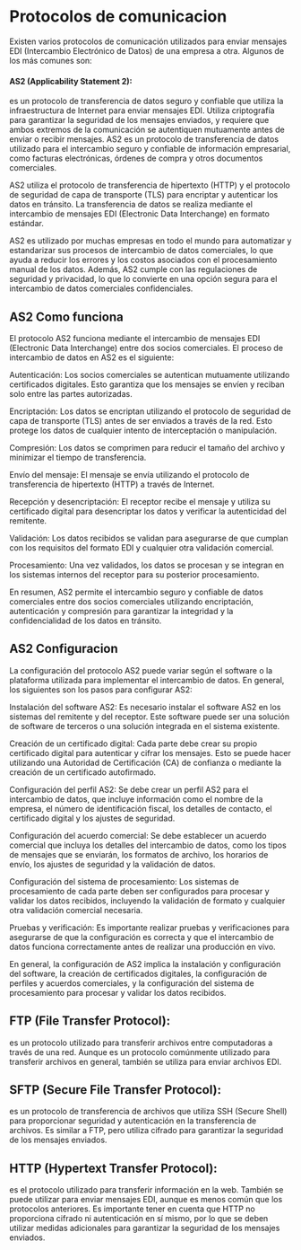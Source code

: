 # Protocolos de comunicacion
Existen varios protocolos de comunicación utilizados para enviar mensajes EDI (Intercambio Electrónico de Datos) de una empresa a otra. Algunos de los más comunes son:

#### AS2 (Applicability Statement 2): 
es un protocolo de transferencia de datos seguro y confiable que utiliza la infraestructura de Internet para enviar mensajes EDI. Utiliza criptografía para garantizar la seguridad de los mensajes enviados, y requiere que ambos extremos de la comunicación se autentiquen mutuamente antes de enviar o recibir mensajes.
AS2 es un protocolo de transferencia de datos utilizado para el intercambio seguro y confiable de información empresarial, como facturas electrónicas, órdenes de compra y otros documentos comerciales.

AS2 utiliza el protocolo de transferencia de hipertexto (HTTP) y el protocolo de seguridad de capa de transporte (TLS) para encriptar y autenticar los datos en tránsito. La transferencia de datos se realiza mediante el intercambio de mensajes EDI (Electronic Data Interchange) en formato estándar.

AS2 es utilizado por muchas empresas en todo el mundo para automatizar y estandarizar sus procesos de intercambio de datos comerciales, lo que ayuda a reducir los errores y los costos asociados con el procesamiento manual de los datos. Además, AS2 cumple con las regulaciones de seguridad y privacidad, lo que lo convierte en una opción segura para el intercambio de datos comerciales confidenciales.

## AS2 Como funciona
El protocolo AS2 funciona mediante el intercambio de mensajes EDI (Electronic Data Interchange) entre dos socios comerciales. El proceso de intercambio de datos en AS2 es el siguiente:

Autenticación: Los socios comerciales se autentican mutuamente utilizando certificados digitales. Esto garantiza que los mensajes se envíen y reciban solo entre las partes autorizadas.

Encriptación: Los datos se encriptan utilizando el protocolo de seguridad de capa de transporte (TLS) antes de ser enviados a través de la red. Esto protege los datos de cualquier intento de interceptación o manipulación.

Compresión: Los datos se comprimen para reducir el tamaño del archivo y minimizar el tiempo de transferencia.

Envío del mensaje: El mensaje se envía utilizando el protocolo de transferencia de hipertexto (HTTP) a través de Internet.

Recepción y desencriptación: El receptor recibe el mensaje y utiliza su certificado digital para desencriptar los datos y verificar la autenticidad del remitente.

Validación: Los datos recibidos se validan para asegurarse de que cumplan con los requisitos del formato EDI y cualquier otra validación comercial.

Procesamiento: Una vez validados, los datos se procesan y se integran en los sistemas internos del receptor para su posterior procesamiento.

En resumen, AS2 permite el intercambio seguro y confiable de datos comerciales entre dos socios comerciales utilizando encriptación, autenticación y compresión para garantizar la integridad y la confidencialidad de los datos en tránsito.

## AS2 Configuracion
La configuración del protocolo AS2 puede variar según el software o la plataforma utilizada para implementar el intercambio de datos. En general, los siguientes son los pasos para configurar AS2:

Instalación del software AS2: Es necesario instalar el software AS2 en los sistemas del remitente y del receptor. Este software puede ser una solución de software de terceros o una solución integrada en el sistema existente.

Creación de un certificado digital: Cada parte debe crear su propio certificado digital para autenticar y cifrar los mensajes. Esto se puede hacer utilizando una Autoridad de Certificación (CA) de confianza o mediante la creación de un certificado autofirmado.

Configuración del perfil AS2: Se debe crear un perfil AS2 para el intercambio de datos, que incluye información como el nombre de la empresa, el número de identificación fiscal, los detalles de contacto, el certificado digital y los ajustes de seguridad.

Configuración del acuerdo comercial: Se debe establecer un acuerdo comercial que incluya los detalles del intercambio de datos, como los tipos de mensajes que se enviarán, los formatos de archivo, los horarios de envío, los ajustes de seguridad y la validación de datos.

Configuración del sistema de procesamiento: Los sistemas de procesamiento de cada parte deben ser configurados para procesar y validar los datos recibidos, incluyendo la validación de formato y cualquier otra validación comercial necesaria.

Pruebas y verificación: Es importante realizar pruebas y verificaciones para asegurarse de que la configuración es correcta y que el intercambio de datos funciona correctamente antes de realizar una producción en vivo.

En general, la configuración de AS2 implica la instalación y configuración del software, la creación de certificados digitales, la configuración de perfiles y acuerdos comerciales, y la configuración del sistema de procesamiento para procesar y validar los datos recibidos.


## FTP (File Transfer Protocol): 
es un protocolo utilizado para transferir archivos entre computadoras a través de una red. Aunque es un protocolo comúnmente utilizado para transferir archivos en general, también se utiliza para enviar archivos EDI.

## SFTP (Secure File Transfer Protocol): 
es un protocolo de transferencia de archivos que utiliza SSH (Secure Shell) para proporcionar seguridad y autenticación en la transferencia de archivos. Es similar a FTP, pero utiliza cifrado para garantizar la seguridad de los mensajes enviados.

## HTTP (Hypertext Transfer Protocol): 
es el protocolo utilizado para transferir información en la web. También se puede utilizar para enviar mensajes EDI, aunque es menos común que los protocolos anteriores. Es importante tener en cuenta que HTTP no proporciona cifrado ni autenticación en sí mismo, por lo que se deben utilizar medidas adicionales para garantizar la seguridad de los mensajes enviados.
